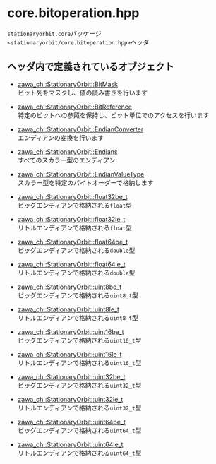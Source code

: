 # core.bitoperation.hpp

`stationaryorbit.core`パッケージ  
`<stationaryorbit/core.bitoperation.hpp>`ヘッダ

## ヘッダ内で定義されているオブジェクト

- [zawa_ch::StationaryOrbit::BitMask](../../objects/core/bitmask.md)  
    ビット列をマスクし、値の読み書きを行います

- [zawa_ch::StationaryOrbit::BitReference](../../objects/core/bitreference.md)  
    特定のビットへの参照を保持し、ビット単位でのアクセスを行います

- [zawa_ch::StationaryOrbit::EndianConverter](../../objects/core/endianconverter.md)  
    エンディアンの変換を行います

- [zawa_ch::StationaryOrbit::Endians](../../objects/core/endians.md)  
    すべてのスカラー型のエンディアン

- [zawa_ch::StationaryOrbit::EndianValueType](../../objects/core/endianvaluetype.md)  
    スカラー型を特定のバイトオーダーで格納します

- [zawa_ch::StationaryOrbit::float32be_t](../../objects/core/endianvaluetype.md)  
    ビッグエンディアンで格納される`float`型

- [zawa_ch::StationaryOrbit::float32le_t](../../objects/core/endianvaluetype.md)  
    リトルエンディアンで格納される`float`型

- [zawa_ch::StationaryOrbit::float64be_t](../../objects/core/endianvaluetype.md)  
    ビッグエンディアンで格納される`double`型

- [zawa_ch::StationaryOrbit::float64le_t](../../objects/core/endianvaluetype.md)  
    リトルエンディアンで格納される`double`型

- [zawa_ch::StationaryOrbit::uint8be_t](../../objects/core/endianvaluetype.md)  
    ビッグエンディアンで格納される`uint8_t`型

- [zawa_ch::StationaryOrbit::uint8le_t](../../objects/core/endianvaluetype.md)  
    リトルエンディアンで格納される`uint8_t`型

- [zawa_ch::StationaryOrbit::uint16be_t](../../objects/core/endianvaluetype.md)  
    ビッグエンディアンで格納される`uint16_t`型

- [zawa_ch::StationaryOrbit::uint16le_t](../../objects/core/endianvaluetype.md)  
    リトルエンディアンで格納される`uint16_t`型

- [zawa_ch::StationaryOrbit::uint32be_t](../../objects/core/endianvaluetype.md)  
    ビッグエンディアンで格納される`uint32_t`型

- [zawa_ch::StationaryOrbit::uint32le_t](../../objects/core/endianvaluetype.md)  
    リトルエンディアンで格納される`uint32_t`型

- [zawa_ch::StationaryOrbit::uint64be_t](../../objects/core/endianvaluetype.md)  
    ビッグエンディアンで格納される`uint64_t`型

- [zawa_ch::StationaryOrbit::uint64le_t](../../objects/core/endianvaluetype.md)  
    リトルエンディアンで格納される`uint64_t`型
